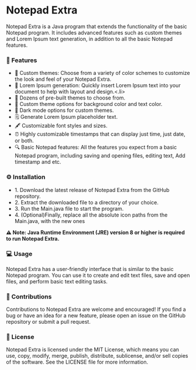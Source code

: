 <h1>Notepad Extra</h1>
<p>Notepad Extra is a Java program that extends the functionality of the basic Notepad program. It includes advanced features such as custom themes and Lorem Ipsum text generation, in addition to all the basic Notepad features.</p>

<h3>🚀 Features</h3>
<ul>
  <li>🎨 Custom themes: Choose from a variety of color schemes to customize the look and feel of your Notepad Extra.</li>
  <li>📝 Lorem Ipsum generation: Quickly insert Lorem Ipsum text into your document to help with layout and design.<.li>
  <li>🎨 Dozens of pre-built themes to choose from.</li>
  <li>🔧 Custom theme options for background color and text color.</li>
  <li>🌙 Dark mode options for custom themes.</li>
  <li>🗒️ Generate Lorem Ipsum placeholder text.</li>
  <li>🖋️ Customizable font styles and sizes.</li>
  <li>⏰ Highly customizable timestamps that can display just time, just date, or both.</li>
  <li>🔍 Basic Notepad features: All the features you expect from a basic Notepad program, including saving and opening files, editing text, Add timestamp and etc.</li>

</ul>

<h3>⚙️ Installation</h3>
<ul>
  <li>1. Download the latest release of Notepad Extra from the GitHub repository.</li>
  <li>2. Extract the downloaded file to a directory of your choice.</li>
  <li>3. Run the Main.java file to start the program.</li>
  <li>4. (Optional)Finally, replace all the absolute icon paths from the Main.java, with the new ones</li>
</ul>

<b>⚠️ Note: Java Runtime Environment (JRE) version 8 or higher is required to run Notepad Extra.</b>

<h3>💻 Usage</h3>

<p>Notepad Extra has a user-friendly interface that is similar to the basic Notepad program. You can use it to create and edit text files, save and open files, and perform basic text editing tasks.</p>

<h3>🤝 Contributions</h3>
<p>Contributions to Notepad Extra are welcome and encouraged! If you find a bug or have an idea for a new feature, please open an issue on the GitHub repository or submit a pull request.</p>

<h3>📄 License</h3>
<p>Notepad Extra is licensed under the MIT License, which means you can use, copy, modify, merge, publish, distribute, sublicense, and/or sell copies of the software. See the LICENSE file for more information.</p>
